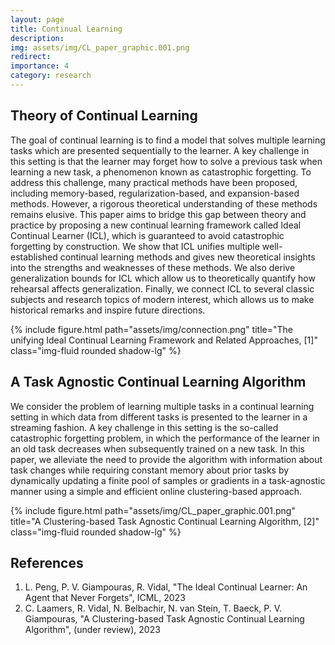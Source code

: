 ```yaml
---
layout: page
title: Continual Learning
description: 
img: assets/img/CL_paper_graphic.001.png
redirect: 
importance: 4
category: research
---
```


## Theory of Continual Learning 

The goal of continual learning is to find a model that solves multiple learning tasks which are presented sequentially to the learner. A key challenge in this setting is that the learner may forget how to solve a previous task when learning a new task, a phenomenon known as catastrophic forgetting. To address this challenge, many practical methods have been proposed, including memory-based, regularization-based, and expansion-based methods. However, a rigorous theoretical understanding of these methods remains elusive. This paper aims to bridge this gap between theory and practice by proposing a new continual learning framework called Ideal Continual Learner (ICL), which is guaranteed to avoid catastrophic forgetting by construction. We show that ICL unifies multiple well-established continual learning methods and gives new theoretical insights into the strengths and weaknesses of these methods. We also derive generalization bounds for ICL which allow us to theoretically quantify how rehearsal affects generalization. Finally, we connect ICL to several classic subjects and research topics of modern interest, which allows us to make historical remarks and inspire future directions.

<div class="row">
    <div class="col-sm-6 mx-auto mt-5">
        {% include figure.html path="assets/img/connection.png" title="The unifying Ideal Continual Learning Framework and Related Approaches, [1]" class="img-fluid rounded shadow-lg" %}
    </div>
</div>

## A Task Agnostic Continual Learning Algorithm

We consider the problem of learning multiple tasks in a continual learning setting in which data from different tasks is presented to the learner in a streaming fashion. A key challenge in this setting is the so-called catastrophic forgetting problem, in which the performance of the learner in an old task decreases when subsequently trained on a new task. In this paper, we alleviate the need to provide the algorithm with information about task changes while requiring constant memory about prior tasks by dynamically updating a finite pool of samples or gradients in a task-agnostic manner using a simple and efficient online clustering-based approach. 

<div class="row">
    <div class="col-sm-10 mx-auto mt-5">
        {% include figure.html path="assets/img/CL_paper_graphic.001.png" title="A Clustering-based Task Agnostic Continual Learning Algorithm, [2]" class="img-fluid rounded shadow-lg" %}
    </div>
</div>

## References

1. L. Peng, P. V. Giampouras, R. Vidal, "The Ideal Continual Learner: An Agent that Never Forgets", ICML, 2023
2. C. Laamers, R. Vidal, N. Belbachir, N. van Stein, T. Baeck, P. V. Giampouras, "A Clustering-based Task Agnostic Continual Learning Algorithm", (under review), 2023
